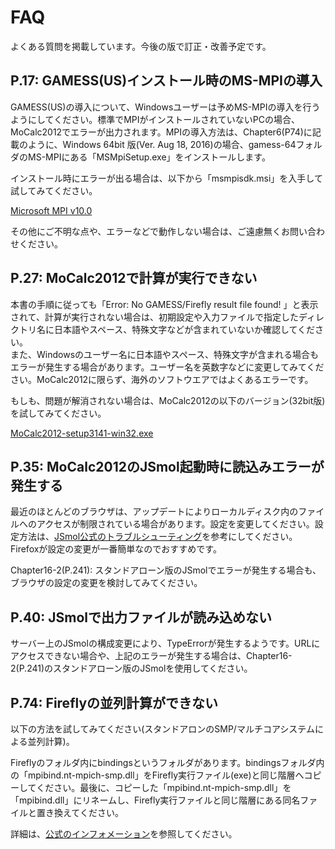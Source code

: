 # FAQ

よくある質問を掲載しています。今後の版で訂正・改善予定です。

## P.17: GAMESS(US)インストール時のMS-MPIの導入

GAMESS(US)の導入について、Windowsユーザーは予めMS-MPIの導入を行うようにしてください。標準でMPIがインストールされていないPCの場合、MoCalc2012でエラーが出力されます。MPIの導入方法は、Chapter6(P74)に記載のように、Windows 64bit 版(Ver. Aug 18, 2016)の場合、gamess-64フォルダのMS-MPIにある「MSMpiSetup.exe」をインストールします。  

インストール時にエラーが出る場合は、以下から「msmpisdk.msi」を入手して試してみてください。  

[Microsoft MPI v10.0](https://www.microsoft.com/en-us/download/details.aspx?id=57467)

その他にご不明な点や、エラーなどで動作しない場合は、ご遠慮無くお問い合わせください。  

## P.27: MoCalc2012で計算が実行できない

本書の手順に従っても「Error: No GAMESS/Firefly result file found! 」と表示されて、計算が実行されない場合は、初期設定や入力ファイルで指定したディレクトリ名に日本語やスペース、特殊文字などが含まれていないか確認してください。  
また、Windowsのユーザー名に日本語やスペース、特殊文字が含まれる場合もエラーが発生する場合があります。ユーザー名を英数字などに変更してみてください。MoCalc2012に限らず、海外のソフトウエアではよくあるエラーです。  

もしも、問題が解消されない場合は、MoCalc2012の以下のバージョン(32bit版)を試してみてください。  

[MoCalc2012-setup3141-win32.exe](https://sourceforge.net/projects/mocalc2012/files/)

## P.35: MoCalc2012のJSmol起動時に読込みエラーが発生する

最近のほとんどのブラウザは、アップデートによりローカルディスク内のファイルへのアクセスが制限されている場合があります。設定を変更してください。設定方法は、[JSmol公式のトラブルシューティング](http://wiki.jmol.org/index.php/Troubleshooting/Local_Files)を参考にしてください。Firefoxが設定の変更が一番簡単なのでおすすめです。  

Chapter16-2(P.241): スタンドアローン版のJSmolでエラーが発生する場合も、ブラウザの設定の変更を検討してみてください。

## P.40: JSmolで出力ファイルが読み込めない

サーバー上のJSmolの構成変更により、TypeErrorが発生するようです。URLにアクセスできない場合や、上記のエラーが発生する場合は、Chapter16-2(P.241)のスタンドアローン版のJSmolを使用してください。

## P.74: Fireflyの並列計算ができない

以下の方法を試してみてください(スタンドアロンのSMP/マルチコアシステムによる並列計算)。  

Fireflyのフォルダ内にbindingsというフォルダがあります。bindingsフォルダ内の「mpibind.nt-mpich-smp.dll」をFirefly実行ファイル(exe)と同じ階層へコピーしてください。最後に、コピーした「mpibind.nt-mpich-smp.dll」を「mpibind.dll」にリネームし、Firefly実行ファイルと同じ階層にある同名ファイルと置き換えてください。  

詳細は、[公式のインフォメーション](http://classic.chem.msu.su/gran/gamess/bindings.html)を参照してください。

